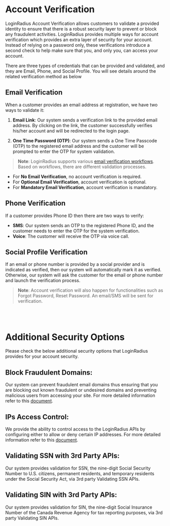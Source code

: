 # Account Verification 

LoginRadius Account Verification allows customers to validate a provided identity to ensure that there is a robust security layer to prevent or block any fraudulent activities. LoginRadius provides multiple ways for account verification which provides an extra layer of security for your account. Instead of relying on a password only, these verifications introduce a second check to help make sure that you, and only you, can access your account. 

There are three types of credentials that can be provided and validated, and they are Email, Phone, and Social Profile. You will see details around the related verification method as below


## Email Verification

When a customer provides an email address at registration, we have two ways to validate it:

1. **Email Link**: Our system sends a verification link to the provided email address. By clicking on the link, the customer successfully verifies his/her account and will be redirected to the login page.

2. **One Time Password (OTP)**: Our system sends a One Time Passcode (OTP) to the registered email address and the customer will be  prompted to enter the OTP for system validation.

> **Note**: LoginRadius supports various [email verification workflows](https://www.loginradius.com/legacy/docs/authentication/concepts/email-verification-workflow/). Based on workflows, there are different validation processes.

- For **No Email Verification**, no account verification is required.
- For **Optional Email Verification**, account verification is optional.
- For **Mandatory Email Verification**, account verification is mandatory.

## Phone Verification

If a customer provides Phone ID then there are two ways to verify:

- **SMS**: Our system sends an OTP to the registered Phone ID, and the customer needs to enter the OTP for the system verification.
- **Voice**: The customer will receive the OTP via voice call.

## Social Profile Verification

If an email or phone number is provided by a social provider and is indicated as verified, then our system will automatically mark it as verified. Otherwise, our system will ask the customer for the email or phone number and launch the verification process. 

> **Note**: Account verification will also happen for functionalities such as Forgot Password, Reset Password. An email/SMS will be sent for verification.


<br><br>
# Additional Security Options

Please check the below additional security options that LoginRadius provides for your account security.

## Block Fraudulent Domains:

Our system can prevent fraudulent email domains thus ensuring that you are blocking out known fraudulent or undesired domains and preventing malicious users from accessing your site. For more detailed information refer to this [document](https://www.loginradius.com/legacy/docs/security/user-security/fraud-prevention/#blockfraudulentdomains2).

## IPs Access Control:

We provide the ability to control access to the LoginRadius APIs by configuring either to allow or deny certain IP addresses. For more detailed information refer to this [document](https://www.loginradius.com/legacy/docs/api/v2/admin-console/platform-security/api-security/#ip-access-restriction).


## Validating SSN with 3rd Party APIs:

Our system provides validation for SSN, the nine-digit Social Security Number to U.S. citizens, permanent residents, and temporary residents under the Social Security Act, via 3rd party Validating SSN APIs.

## Validating SIN with 3rd Party APIs:

Our system provides validation for SIN, the nine-digit Social Insurance Number of the Canada Revenue Agency for tax reporting purposes, via 3rd party Validating SIN APIs.
